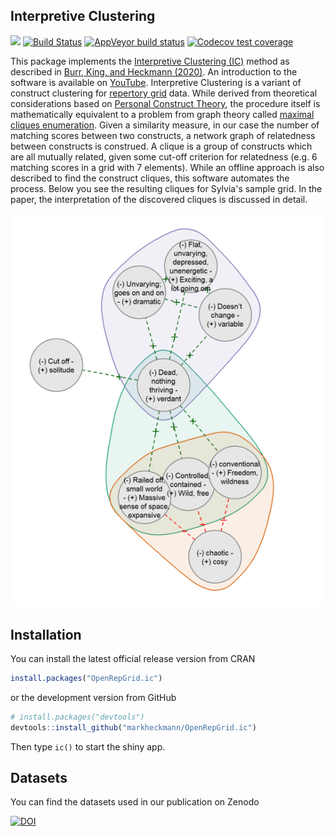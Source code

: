 ## Interpretive Clustering

[![](https://www.r-pkg.org/badges/version/OpenRepGrid.ic?color=success)](https://cran.r-project.org/package=OpenRepGrid.ic)
[![Build Status](https://travis-ci.org/markheckmann/OpenRepGrid.ic.svg?branch=master)](https://travis-ci.org/markheckmann/OpenRepGrid.ic)
[![AppVeyor build status](https://ci.appveyor.com/api/projects/status/github/markheckmann/OpenRepGrid.ic?branch=master&svg=true)](https://ci.appveyor.com/project/markheckmann/OpenRepGrid.ic)
[![Codecov test coverage](https://codecov.io/gh/markheckmann/OpenRepGrid.ic/branch/master/graph/badge.svg)](https://codecov.io/gh/markheckmann/OpenRepGrid.ic?branch=master)


This package implements the [Interpretive Clustering (IC)](https://doi.org/10.1080/14780887.2020.1794088) 
method as described in [Burr, King, and Heckmann (2020)](https://doi.org/10.1080/14780887.2020.1794088).
An introduction to the software is available on [YouTube](https://youtu.be/f9oINYA22Rc).
Interpretive Clustering is a variant of construct clustering for [repertory grid](https://en.wikipedia.org/wiki/Repertory_grid)
data. While derived from theoretical considerations based on [Personal Construct Theory](https://en.wikipedia.org/wiki/Personal_construct_theory), the procedure itself is mathematically equivalent to a problem from graph theory called [maximal cliques enumeration](https://en.wikipedia.org/wiki/Clique_problem#Listing_all_maximal_cliques). Given a similarity measure, in our case the number of matching scores between two constructs, a network graph of relatedness between constructs is construed. A clique is a group of constructs which are all mutually related, given some cut-off criterion for relatedness (e.g. 6 matching scores in a grid with 7 elements). While an offline approach is also described to find the construct cliques, this software automates the process. Below you see the resulting cliques for Sylvia's sample grid. In the paper, the interpretation of the discovered cliques is discussed in detail.
                       
![example](inst/shiny/www/sylvia_cliques.png "Construct cliques for Sylvias's grid")


## Installation

You can install the latest official release version from CRAN

``` r
install.packages("OpenRepGrid.ic")
```

or the development version from GitHub

``` r
# install.packages("devtools")
devtools::install_github("markheckmann/OpenRepGrid.ic")
```

Then type `ic()` to start the shiny app.


## Datasets

You can find the datasets used in our publication on Zenodo

[![DOI](https://zenodo.org/badge/DOI/10.5281/zenodo.3629868.svg)](https://doi.org/10.5281/zenodo.3629868)

